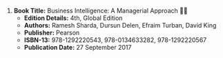 1. **Book Title:** Business Intelligence: A Managerial Approach 📒🚫
    - **Edition Details:** 4th, Global Edition
    - **Authors:** Ramesh Sharda, Dursun Delen, Efraim Turban, David King
    - **Publisher:** Pearson
    - **ISBN-13:** 978-1292220543, 978-0134633282, 978-1292220567
    - **Publication Date:** 27 September 2017
